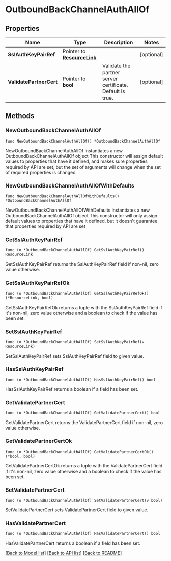 # OutboundBackChannelAuthAllOf

## Properties

Name | Type | Description | Notes
------------ | ------------- | ------------- | -------------
**SslAuthKeyPairRef** | Pointer to [**ResourceLink**](ResourceLink.md) |  | [optional] 
**ValidatePartnerCert** | Pointer to **bool** | Validate the partner server certificate. Default is true. | [optional] 

## Methods

### NewOutboundBackChannelAuthAllOf

`func NewOutboundBackChannelAuthAllOf() *OutboundBackChannelAuthAllOf`

NewOutboundBackChannelAuthAllOf instantiates a new OutboundBackChannelAuthAllOf object
This constructor will assign default values to properties that have it defined,
and makes sure properties required by API are set, but the set of arguments
will change when the set of required properties is changed

### NewOutboundBackChannelAuthAllOfWithDefaults

`func NewOutboundBackChannelAuthAllOfWithDefaults() *OutboundBackChannelAuthAllOf`

NewOutboundBackChannelAuthAllOfWithDefaults instantiates a new OutboundBackChannelAuthAllOf object
This constructor will only assign default values to properties that have it defined,
but it doesn't guarantee that properties required by API are set

### GetSslAuthKeyPairRef

`func (o *OutboundBackChannelAuthAllOf) GetSslAuthKeyPairRef() ResourceLink`

GetSslAuthKeyPairRef returns the SslAuthKeyPairRef field if non-nil, zero value otherwise.

### GetSslAuthKeyPairRefOk

`func (o *OutboundBackChannelAuthAllOf) GetSslAuthKeyPairRefOk() (*ResourceLink, bool)`

GetSslAuthKeyPairRefOk returns a tuple with the SslAuthKeyPairRef field if it's non-nil, zero value otherwise
and a boolean to check if the value has been set.

### SetSslAuthKeyPairRef

`func (o *OutboundBackChannelAuthAllOf) SetSslAuthKeyPairRef(v ResourceLink)`

SetSslAuthKeyPairRef sets SslAuthKeyPairRef field to given value.

### HasSslAuthKeyPairRef

`func (o *OutboundBackChannelAuthAllOf) HasSslAuthKeyPairRef() bool`

HasSslAuthKeyPairRef returns a boolean if a field has been set.

### GetValidatePartnerCert

`func (o *OutboundBackChannelAuthAllOf) GetValidatePartnerCert() bool`

GetValidatePartnerCert returns the ValidatePartnerCert field if non-nil, zero value otherwise.

### GetValidatePartnerCertOk

`func (o *OutboundBackChannelAuthAllOf) GetValidatePartnerCertOk() (*bool, bool)`

GetValidatePartnerCertOk returns a tuple with the ValidatePartnerCert field if it's non-nil, zero value otherwise
and a boolean to check if the value has been set.

### SetValidatePartnerCert

`func (o *OutboundBackChannelAuthAllOf) SetValidatePartnerCert(v bool)`

SetValidatePartnerCert sets ValidatePartnerCert field to given value.

### HasValidatePartnerCert

`func (o *OutboundBackChannelAuthAllOf) HasValidatePartnerCert() bool`

HasValidatePartnerCert returns a boolean if a field has been set.


[[Back to Model list]](../README.md#documentation-for-models) [[Back to API list]](../README.md#documentation-for-api-endpoints) [[Back to README]](../README.md)


